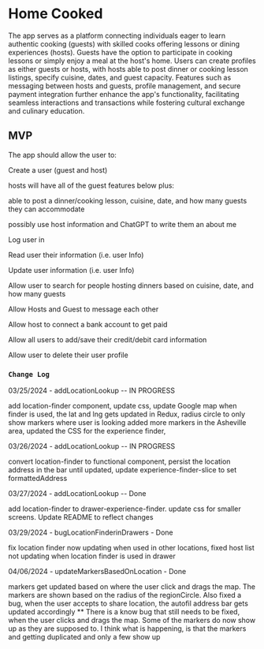 # Home Cooked

The app serves as a platform connecting individuals eager to learn authentic cooking (guests) with skilled cooks offering lessons or dining experiences (hosts). Guests have the option to participate in cooking lessons or simply enjoy a meal at the host's home. Users can create profiles as either guests or hosts, with hosts able to post dinner or cooking lesson listings, specify cuisine, dates, and guest capacity. Features such as messaging between hosts and guests, profile management, and secure payment integration further enhance the app's functionality, facilitating seamless interactions and transactions while fostering cultural exchange and culinary education.

## MVP

The app should allow the user to:

Create a user (guest and host)

hosts will have all of the guest features below plus:

able to post a dinner/cooking lesson, cuisine, date, and how many guests they can accommodate

possibly use host information and ChatGPT to write them an about me

Log user in

Read user their information (i.e. user Info)

Update user information (i.e. user Info)

Allow user to search for people hosting dinners based on cuisine, date, and how many guests

Allow Hosts and Guest to message each other

Allow host to connect a bank account to get paid

Allow all users to add/save their credit/debit card information

Allow user to delete their user profile

### `Change Log`

03/25/2024 - addLocationLookup -- IN PROGRESS

add location-finder component, update css, update Google map when finder is used, the lat and lng gets updated in Redux, radius circle to only show markers where user is looking
added more markers in the Asheville area, updated the CSS for the experience finder,

03/26/2024 - addLocationLookup -- IN PROGRESS

convert location-finder to functional component, persist the location address in the bar until updated, update experience-finder-slice to set formattedAddress

03/27/2024 - addLocationLookup -- Done

add location-finder to drawer-experience-finder. update css for smaller screens. Update README to reflect changes

03/29/2024 - bugLocationFinderinDrawers - Done

fix location finder now updating when used in other locations, fixed host list not updating when location finder is used in drawer

04/06/2024 - updateMarkersBasedOnLocation - Done

markers get updated based on where the user click and drags the map. The markers are shown based on the radius of the regionCircle. Also fixed a bug, when the user accepts to share location, the autofil address bar gets updated accordingly
\*\* There is a know bug that still needs to be fixed, when the user clicks and drags the map. Some of the markers do now show up as they are supposed to. I think what is happening, is that the markers and getting duplicated and only a few show up
